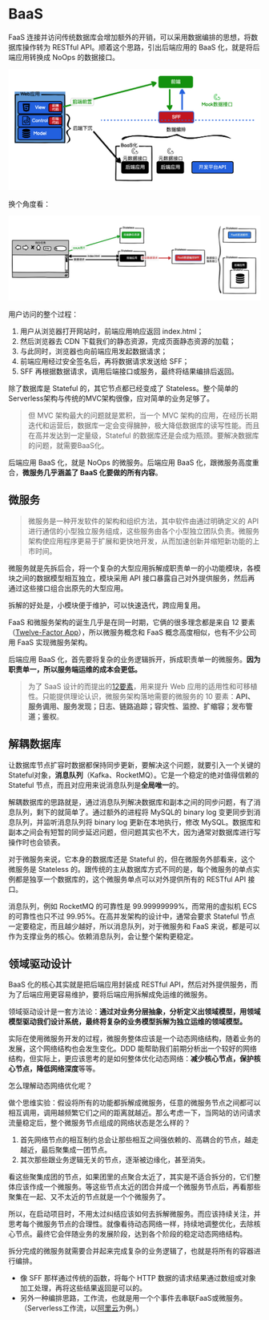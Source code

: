 # BaaS

FaaS 连接并访问传统数据库会增加额外的开销，可以采用数据编排的思想，将数据库操作转为 RESTful API。顺着这个思路，引出后端应用的 BaaS 化，就是将后端应用转换成 NoOps 的数据接口。

![BaaS化](/images/detail-sff.png)

换个角度看：

![BaaS化架构图](/images/2baas-arch.jpg)

用户访问的整个过程：

1. 用户从浏览器打开网站时，前端应用响应返回 index.html；
2. 然后浏览器去 CDN 下载我们的静态资源，完成页面静态资源的加载；
3. 与此同时，浏览器也向前端应用发起数据请求；
4. 前端应用经过安全签名后，再将数据请求发送给 SFF；
5. SFF 再根据数据请求，调用后端接口或服务，最终将结果编排后返回。

除了数据库是 Stateful 的，其它节点都已经变成了 Stateless。整个简单的Serverless架构与传统的MVC架构很像，应对简单的业务足够了。

> 但 MVC 架构最大的问题就是累积，当一个 MVC 架构的应用，在经历长期迭代和运营后，数据库一定会变得臃肿，极大降低数据库的读写性能。而且在高并发达到一定量级，Stateful 的数据库还是会成为瓶颈。要解决数据库的问题，就需要BaaS化。

后端应用 BaaS 化，就是 NoOps 的微服务。后端应用 BaaS 化，跟微服务高度重合，**微服务几乎涵盖了 BaaS 化要做的所有内容**。

## 微服务

> 微服务是一种开发软件的架构和组织方法，其中软件由通过明确定义的 API 进行通信的小型独立服务组成，这些服务由各个小型独立团队负责。微服务架构使应用程序更易于扩展和更快地开发，从而加速创新并缩短新功能的上市时间。

微服务就是先拆后合，将一个复杂的大型应用拆解成职责单一的小功能模块，各模块之间的数据模型相互独立，模块采用 API 接口暴露自己对外提供服务，然后再通过这些接口组合出原先的大型应用。

拆解的好处是，小模块便于维护，可以快速迭代，跨应用复用。

FaaS 和微服务架构的诞生几乎是在同一时期，它俩的很多理念都是来自 12 要素（[Twelve-Factor App](https://en.wikipedia.org/wiki/Twelve-Factor_App_methodology)），所以微服务概念和 FaaS 概念高度相似，也有不少公司用 FaaS 实现微服务架构。

后端应用 BaaS 化，首先要将复杂的业务逻辑拆开，拆成职责单一的微服务。**因为职责单一，所以服务端运维的成本会更低。**

> 为了 SaaS 设计的而提出的[12要素](https://12factor.net/zh_cn/)，用来提升 Web 应用的适用性和可移植性。只能提供理论认识，微服务架构落地需要的微服务的 10 要素：**API、服务调用、服务发现；日志、链路追踪；容灾性、监控、扩缩容；发布管道；鉴权**。

## 解耦数据库

让数据库节点扩容时数据都保持同步更新，要解决这个问题，就要引入一个关键的Stateful对象，**消息队列**（Kafka、RocketMQ）。它是一个稳定的绝对值得信赖的 Stateful 节点，而且对应用来说消息队列是**全局唯一**的。

解耦数据库的思路就是，通过消息队列解决数据库和副本之间的同步问题，有了消息队列，剩下的就简单了。通过额外的进程将 MySQL的 binary log 变更同步到消息队列，并监听消息队列将 binary log 更新在本地执行，修改 MySQL。数据库和副本之间会有短暂的同步延迟问题，但问题其实也不大，因为通常对数据库进行写操作时也会锁表。

对于微服务来说，它本身的数据库还是 Stateful 的，但在微服务外部看来，这个微服务是 Stateless 的。跟传统的主从数据库方式不同的是，每个微服务的单点实例都是独享一个数据库的，这个微服务单点可以对外提供所有的 RESTful API 接口。

消息队列，例如 RocketMQ 的可靠性是 99.99999999%，而常用的虚拟机 ECS 的可靠性也只不过 99.95%。在高并发架构的设计中，通常会要求 Stateful 节点一定要稳定，而且越少越好，所以消息队列，对于微服务和 FaaS 来说，都是可以作为支撑业务的核心。依赖消息队列，会让整个架构更稳定。

## 领域驱动设计

BaaS 化的核心其实就是把后端应用封装成 RESTful API，然后对外提供服务，而为了后端应用更容易维护，要将后端应用拆解成免运维的微服务。

领域驱动设计是一套方法论：**通过对业务分层抽象，分析定义出领域模型，用领域模型驱动我们设计系统，最终将复杂的业务模型拆解为独立运维的领域模型。**

实际在使用微服务开发的过程，微服务整体应该是一个动态网络结构，随着业务的发展，这个网络结构也会发生变化。DDD 能帮助我们前期分析出一个较好的网络结构，但实际上，更应该思考的是如何整体优化动态网络：**减少核心节点，保护核心节点，降低网络深度**等等。

怎么理解动态网络优化呢？

做个思维实验：假设将所有的功能都拆解成微服务，任意的微服务节点之间都可以相互调用，调用越频繁它们之间的距离就越近。那么考虑一下，当网站的访问请求流量稳定后，整个微服务节点组成的网络状态是怎么样的？

1. 首先网络节点的相互制约总会让那些相互之间强依赖的、高耦合的节点，越走越近，最后聚集成一团节点。
2. 其次那些跟业务逻辑无关的节点，逐渐被边缘化，甚至消失。

看这些聚集成团的节点，如果团里的点聚合太近了，其实是不适合拆分的，它们整体应该作成一个微服务。等这些节点太近的团合并成一个微服务节点后，再看那些聚集在一起、又不太近的节点就是一个个微服务了。

所以，在启动项目时，不用太过纠结应该如何去拆解微服务。而应该持续关注，并思考每个微服务节点的合理性。就像看待动态网络一样，持续地调整优化，去除核心节点。最终它会伴随业务的发展阶段，达到各个阶段的稳定动态网络结构。

拆分完成的微服务就需要合并起来完成复杂的业务逻辑了，也就是将所有的容器进行编排。

- 像 SFF 那样通过传统的函数，将每个 HTTP 数据的请求结果通过数组或对象加工处理，再将这些结果返回是可以的。
- 另外一种编排思路，工作流，也就是用一个个事件去串联FaaS或微服务。（Serverless工作流，以[阿里云](https://www.aliyun.com/product/fnf)为例。）
